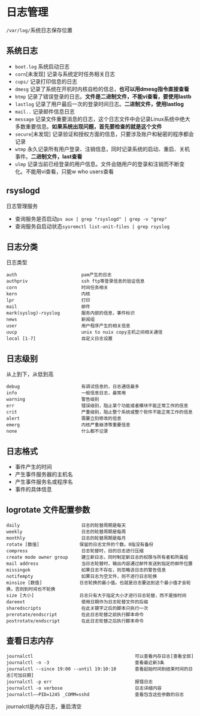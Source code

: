﻿# 日志管理

``/var/log/``系统日志保存位置

系统日志
-------
* ``boot.log``      系统启动日志
* ``corn``[未发现]  记录与系统定时任务相关日志
* ``cups/``         记录打印信息的日志
* ``dmesg``         记录了系统在开机时内核自检的信总，**也可以用dmesg指令直接查看**
* ``btmp``          记录了错误登录的日志。**文件是二进制文件，不能vi查看，要使用lastb**
* ``lastlog``       记录了用户最后一次的登录时间日志。**二进制文件，使用lastlog**
* ``mail..``        记录邮件信息日志
* ``message``       记录文件重要消息的日志，这个日志文件中会记录Linux系统中绝大多数重要信息。**如果系统出现问题，首先要检查的就是这个文件**
* ``secure``[未发现] 记录验证和授权方面的信息，只要涉及账户和秘密的程序都会记录
* ``wtmp``          永久记录所有用户登录、注销信息，同时记录系统的启动、重启、关机事件。**二进制文件，last查看**
* ``ulmp``          记录当前已经登录的用户信息。文件会随用户的登录和注销而不断变化。不能用vi查看，只能w who users查看

rsyslogd
-----------
日志管理服务
* 查询服务是否启动``ps aux | grep "rsyslogd" | grep -v "grep"``
* 查询服务自启动状态``sysremctl list-unit-files | grep rsyslog``

日志分类
-------
日志类型
~~~
auth                        pam产生的日志
authpriv                    ssh ftp等登录信息的验证信息
corn                        时间任务相关
kern                        内核
lpr                         打印
mail                        邮件
mark(syslog)-rsyslog        服务内部的信息，事件标识
news                        新闻组
user                        用户程序产生的相关信息
uucp                        unix to nuix copy主机之间相关通信
local [1-7]                 自定义日志设置
~~~

日志级别
-------
从上到下，从低到高
~~~
debug                       有调试信息的，日志通信最多
info                        一般信息日志，最常用
warning                     警告级别
err                         错误级别，阻止某个功能或者模块不能正常工作的信息
crit                        严重级别，阻止整个系统或整个软件不能正常工作的信息
alert                       需要立刻修改的信息
emerg                       内核严重崩溃等重要信息
none                        什么都不记录
~~~

日志格式
-------
* 事件产生的时间
* 产生事件服务器的主机名
* 产生事件服务名或程序名
* 事件的具体信息

logrotate 文件配置参数
---------------------
~~~
daily                       日志的轮替周期是每天
weekly                      日志的轮替周期是每周
monthly                     日志的轮替周期是每月
rotate [数值]               保留的日志文件的个数。0指没有备份
compress                    日志轮替时，旧的日志进行压缩
create mode owner group     建立新日志，同时制定新日志的权限与所有者和所属组
mail address                当日志轮替时，输出内容通过邮件发送到指定的邮件位置
missingok                   如果日志不存在，则忽略该日志的警告信息
notifempty                  如果日志为空文件，则不进行日志轮换
minsize [数值]              日志轮换的最小值。也就是日志要达到这个最小值才会轮换，否则到时间也不轮换
size [大小]                 日志只有大于指定大小才进行日志轮替，而不是按时间
dareext                     使用日期作为日志轮替文件的后缀
sharedscripts               在此关键字之后的脚本只执行一次
prerotate/endscript         在此日志轮替之前执行脚本命令
postrotate/endscript        在此日志轮替之后执行脚本命令
~~~

查看日志内存
-----------
~~~
journalctl                                      可以查看内存日志[查看全部]
journalctl -n -3                                查看最近新3条
journalctl --since 19:00 --until 19:10:10       查看起始时间到结束时间的日志[可加日期]
journalctl -p err                               报错日志
journalctl -o verbose                           日志详细内容
journalctl——PID=1245 _COMM=sshd                 查看包含这些参数的日志
~~~
journalctl是内存日志，重启清空